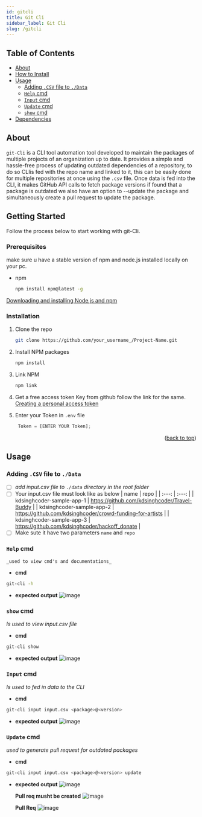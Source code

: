 ```yaml
---
id: gitcli
title: Git Cli
sidebar_label: Git Cli
slug: /gitcli
---
```


## Table of Contents
- [About](#about)
- [How to Install](#install)
- [Usage](#use)
  - [Adding `.CSV` file to `./Data`](#cvs)
  - [`Help` cmd](#help)
  - [`Input` cmd](#input)
  - [`Update` cmd](#update) 
  - [`show` cmd](#show)
- [Dependencies](#dependencies)
 

## About <a name="about"></a>

`git-Cli` is a CLI tool automation tool developed to maintain the packages of multiple projects of an organization up to date. It provides a simple and hassle-free process of updating outdated dependencies of a repository, to do so CLIis fed with the repo name and linked to it, this can be easily done for multiple repositories at once using the `.csv` file. Once data is fed into the CLI, it makes GitHub API calls to fetch package versions if found that a package is outdated we also have an option to --update the package and simultaneously create a pull request to update the package.

<!-- GETTING STARTED -->
## Getting Started

Follow the process below to start working with git-Cli.

### Prerequisites

make sure u have a stable version of npm and node.js installed locally on your pc.
* npm
  ```sh
  npm install npm@latest -g
  ```
[Downloading and installing Node.js and npm](https://docs.npmjs.com/downloading-and-installing-node-js-and-npm)

### Installation

1. Clone the repo
   ```sh
   git clone https://github.com/your_username_/Project-Name.git
   ```
2. Install NPM packages
   ```sh
   npm install
   ```
3. Link NPM
   ```sh
   npm link
   ```
4. Get a free access token Key from github follow the link for the same. [Creating a personal access token](https://docs.github.com/en/authentication/keeping-your-account-and-data-secure/creating-a-personal-access-token)

5. Enter your Token in `.env` file
   ```js
    Token = [ENTER YOUR Token];
   ```

<p align="right">(<a href="#top">back to top</a>)</p>


## Usage <a name="use"></a>

### **Adding `.CSV` file to `./Data`** <a name="csv"></a>

 - [ ] _add input.csv file to ```./data``` directory  in the root folder_
 - [ ] Your input.csv file must look like as below
      | name | repo |
      | :---: | :---: |
      | kdsinghcoder-sample-app-1 | https://github.com/kdsinghcoder/Travel-Buddy |
      | kdsinghcoder-sample-app-2 | https://github.com/kdsinghcoder/crowd-funding-for-artists |
      | kdsinghcoder-sample-app-3 | https://github.com/kdsinghcoder/hackoff_donate |
 - [ ] Make sute it have two parameters ```name``` and ```repo```

### **`Help` cmd** <a name="help"></a>
    _used to view cmd's and documentations_
 - **cmd**
  ```sh
  git-cli -h
  ```
- **expected output**
  ![image](https://user-images.githubusercontent.com/50829119/173206431-b5bac969-48a2-40f6-b29e-625d8156be32.png)

### **`show` cmd** <a name="show"></a>
   _Is used to view input.csv file_
    
 - **cmd**
  ```sh
  git-cli show
  ```
- **expected output**
  ![image](https://user-images.githubusercontent.com/50829119/173206483-8b9ad956-8bdf-4ebf-be3e-7bf745fcaa30.png)


### **`Input` cmd** <a name="input"></a>
   _Is used to fed in data to the CLI_
    
 - **cmd**
  ```sh
  git-cli input input.csv <package>@<version>
  ```
- **expected output**
  ![image](https://user-images.githubusercontent.com/50829119/173206609-abb0ae45-d1af-4f78-895e-2310b2b5ae4a.png)

### **`Update` cmd** <a name="update"></a>
   _used to generate pull request for outdated packages_

 - **cmd**
  ```sh
  git-cli input input.csv <package>@<version> update
  ```
- **expected output**
  ![image](https://user-images.githubusercontent.com/50829119/173206747-ff2269bf-ebfd-4e2c-9d18-38d949d3f96e.png)

  **Pull req musht be created**
  ![image](https://user-images.githubusercontent.com/50829119/171434708-40d28437-8be1-4e0c-a56c-a75b27d7de92.png)
  
  **Pull Req**
  ![image](https://user-images.githubusercontent.com/50829119/171446665-fca845c8-d09e-44c4-ad3e-f7920bd2384c.png)

